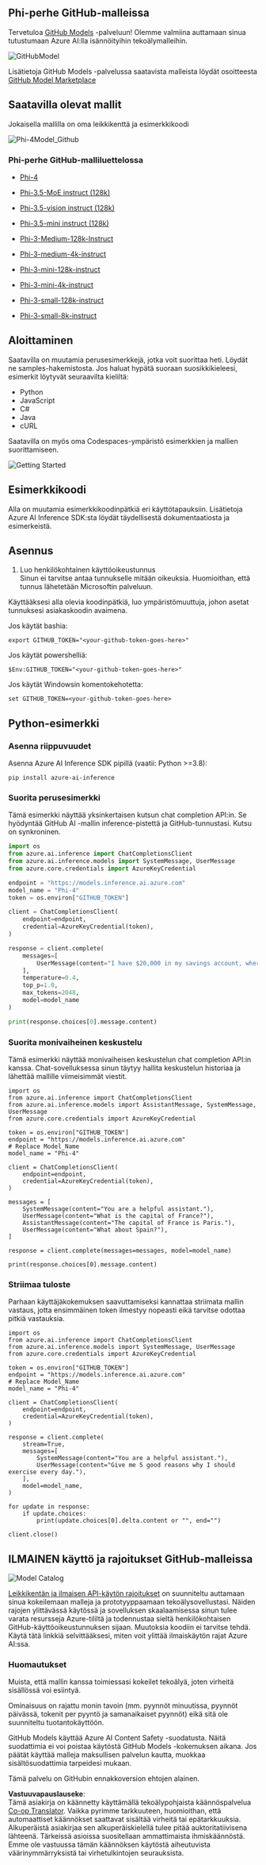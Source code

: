 <!--
CO_OP_TRANSLATOR_METADATA:
{
  "original_hash": "fb67a08b9fc911a10ed58081fadef416",
  "translation_date": "2025-05-09T08:53:09+00:00",
  "source_file": "md/01.Introduction/02/02.GitHubModel.md",
  "language_code": "fi"
}
-->
## Phi-perhe GitHub-malleissa

Tervetuloa [GitHub Models](https://github.com/marketplace/models) -palveluun! Olemme valmiina auttamaan sinua tutustumaan Azure AI:lla isännöityihin tekoälymalleihin.

![GitHubModel](../../../../../translated_images/GitHub_ModelCatalog.4fc858ab26afe64c43f5e423ad0c5c733878bb536fdb027a5bcf1f80c41b0633.fi.png)

Lisätietoja GitHub Models -palvelussa saatavista malleista löydät osoitteesta [GitHub Model Marketplace](https://github.com/marketplace/models)

## Saatavilla olevat mallit

Jokaisella mallilla on oma leikkikenttä ja esimerkkikoodi

![Phi-4Model_Github](../../../../../translated_images/GitHub_ModelPlay.998e294f6ee69c3ca174c880b32af9feec4221d0d787de899ad9bb2da3b58981.fi.png)

### Phi-perhe GitHub-malliluettelossa

- [Phi-4](https://github.com/marketplace/models/azureml/Phi-4)

- [Phi-3.5-MoE instruct (128k)](https://github.com/marketplace/models/azureml/Phi-3-5-MoE-instruct)

- [Phi-3.5-vision instruct (128k)](https://github.com/marketplace/models/azureml/Phi-3-5-vision-instruct)

- [Phi-3.5-mini instruct (128k)](https://github.com/marketplace/models/azureml/Phi-3-5-mini-instruct)

- [Phi-3-Medium-128k-Instruct](https://github.com/marketplace/models/azureml/Phi-3-medium-128k-instruct)

- [Phi-3-medium-4k-instruct](https://github.com/marketplace/models/azureml/Phi-3-medium-4k-instruct)

- [Phi-3-mini-128k-instruct](https://github.com/marketplace/models/azureml/Phi-3-mini-128k-instruct)

- [Phi-3-mini-4k-instruct](https://github.com/marketplace/models/azureml/Phi-3-mini-4k-instruct)

- [Phi-3-small-128k-instruct](https://github.com/marketplace/models/azureml/Phi-3-small-128k-instruct)

- [Phi-3-small-8k-instruct](https://github.com/marketplace/models/azureml/Phi-3-small-8k-instruct)

## Aloittaminen

Saatavilla on muutamia perusesimerkkejä, jotka voit suorittaa heti. Löydät ne samples-hakemistosta. Jos haluat hypätä suoraan suosikkikieleesi, esimerkit löytyvät seuraavilta kieliltä:

- Python
- JavaScript
- C#
- Java
- cURL

Saatavilla on myös oma Codespaces-ympäristö esimerkkien ja mallien suorittamiseen.

![Getting Started](../../../../../translated_images/GitHub_ModelGetStarted.b4b839a081583da39bc976c2f0d8ac4603d3b8c23194b16cc9e0a1014f5611d0.fi.png)

## Esimerkkikoodi

Alla on muutamia esimerkkikoodinpätkiä eri käyttötapauksiin. Lisätietoja Azure AI Inference SDK:sta löydät täydellisestä dokumentaatiosta ja esimerkeistä.

## Asennus

1. Luo henkilökohtainen käyttöoikeustunnus  
Sinun ei tarvitse antaa tunnukselle mitään oikeuksia. Huomioithan, että tunnus lähetetään Microsoftin palveluun.

Käyttääksesi alla olevia koodinpätkiä, luo ympäristömuuttuja, johon asetat tunnuksesi asiakaskoodin avaimena.

Jos käytät bashia:  
```
export GITHUB_TOKEN="<your-github-token-goes-here>"
```  
Jos käytät powershelliä:  

```
$Env:GITHUB_TOKEN="<your-github-token-goes-here>"
```  

Jos käytät Windowsin komentokehotetta:  

```
set GITHUB_TOKEN=<your-github-token-goes-here>
```  

## Python-esimerkki

### Asenna riippuvuudet  
Asenna Azure AI Inference SDK pipillä (vaatii: Python >=3.8):

```
pip install azure-ai-inference
```  
### Suorita perusesimerkki

Tämä esimerkki näyttää yksinkertaisen kutsun chat completion API:in. Se hyödyntää GitHub AI -mallin inference-pistettä ja GitHub-tunnustasi. Kutsu on synkroninen.

```python
import os
from azure.ai.inference import ChatCompletionsClient
from azure.ai.inference.models import SystemMessage, UserMessage
from azure.core.credentials import AzureKeyCredential

endpoint = "https://models.inference.ai.azure.com"
model_name = "Phi-4"
token = os.environ["GITHUB_TOKEN"]

client = ChatCompletionsClient(
    endpoint=endpoint,
    credential=AzureKeyCredential(token),
)

response = client.complete(
    messages=[
        UserMessage(content="I have $20,000 in my savings account, where I receive a 4% profit per year and payments twice a year. Can you please tell me how long it will take for me to become a millionaire? Also, can you please explain the math step by step as if you were explaining it to an uneducated person?"),
    ],
    temperature=0.4,
    top_p=1.0,
    max_tokens=2048,
    model=model_name
)

print(response.choices[0].message.content)
```

### Suorita monivaiheinen keskustelu

Tämä esimerkki näyttää monivaiheisen keskustelun chat completion API:in kanssa. Chat-sovelluksessa sinun täytyy hallita keskustelun historiaa ja lähettää mallille viimeisimmät viestit.

```
import os
from azure.ai.inference import ChatCompletionsClient
from azure.ai.inference.models import AssistantMessage, SystemMessage, UserMessage
from azure.core.credentials import AzureKeyCredential

token = os.environ["GITHUB_TOKEN"]
endpoint = "https://models.inference.ai.azure.com"
# Replace Model_Name
model_name = "Phi-4"

client = ChatCompletionsClient(
    endpoint=endpoint,
    credential=AzureKeyCredential(token),
)

messages = [
    SystemMessage(content="You are a helpful assistant."),
    UserMessage(content="What is the capital of France?"),
    AssistantMessage(content="The capital of France is Paris."),
    UserMessage(content="What about Spain?"),
]

response = client.complete(messages=messages, model=model_name)

print(response.choices[0].message.content)
```

### Striimaa tuloste

Parhaan käyttäjäkokemuksen saavuttamiseksi kannattaa striimata mallin vastaus, jotta ensimmäinen token ilmestyy nopeasti eikä tarvitse odottaa pitkiä vastauksia.

```
import os
from azure.ai.inference import ChatCompletionsClient
from azure.ai.inference.models import SystemMessage, UserMessage
from azure.core.credentials import AzureKeyCredential

token = os.environ["GITHUB_TOKEN"]
endpoint = "https://models.inference.ai.azure.com"
# Replace Model_Name
model_name = "Phi-4"

client = ChatCompletionsClient(
    endpoint=endpoint,
    credential=AzureKeyCredential(token),
)

response = client.complete(
    stream=True,
    messages=[
        SystemMessage(content="You are a helpful assistant."),
        UserMessage(content="Give me 5 good reasons why I should exercise every day."),
    ],
    model=model_name,
)

for update in response:
    if update.choices:
        print(update.choices[0].delta.content or "", end="")

client.close()
```

## ILMAINEN käyttö ja rajoitukset GitHub-malleissa

![Model Catalog](../../../../../translated_images/GitHub_Model.0c2abb992151c5407046e2b763af51505ff709f04c0950785e0300fdc8c55a0c.fi.png)

[Leikkikentän ja ilmaisen API-käytön rajoitukset](https://docs.github.com/en/github-models/prototyping-with-ai-models#rate-limits) on suunniteltu auttamaan sinua kokeilemaan malleja ja prototyyppaamaan tekoälysovellustasi. Näiden rajojen ylittävässä käytössä ja sovelluksen skaalaamisessa sinun tulee varata resursseja Azure-tililtä ja todennustaa sieltä henkilökohtaisen GitHub-käyttöoikeustunnuksen sijaan. Muutoksia koodiin ei tarvitse tehdä. Käytä tätä linkkiä selvittääksesi, miten voit ylittää ilmaiskäytön rajat Azure AI:ssa.

### Huomautukset

Muista, että mallin kanssa toimiessasi kokeilet tekoälyä, joten virheitä sisällössä voi esiintyä.

Ominaisuus on rajattu monin tavoin (mm. pyynnöt minuutissa, pyynnöt päivässä, tokenit per pyyntö ja samanaikaiset pyynnöt) eikä sitä ole suunniteltu tuotantokäyttöön.

GitHub Models käyttää Azure AI Content Safety -suodatusta. Näitä suodattimia ei voi poistaa käytöstä GitHub Models -kokemuksen aikana. Jos päätät käyttää malleja maksullisen palvelun kautta, muokkaa sisältösuodattimia tarpeidesi mukaan.

Tämä palvelu on GitHubin ennakkoversion ehtojen alainen.

**Vastuuvapauslauseke**:  
Tämä asiakirja on käännetty käyttämällä tekoälypohjaista käännöspalvelua [Co-op Translator](https://github.com/Azure/co-op-translator). Vaikka pyrimme tarkkuuteen, huomioithan, että automaattiset käännökset saattavat sisältää virheitä tai epätarkkuuksia. Alkuperäistä asiakirjaa sen alkuperäiskielellä tulee pitää auktoritatiivisena lähteenä. Tärkeissä asioissa suositellaan ammattimaista ihmiskäännöstä. Emme ole vastuussa tämän käännöksen käytöstä aiheutuvista väärinymmärryksistä tai virhetulkintojen seurauksista.